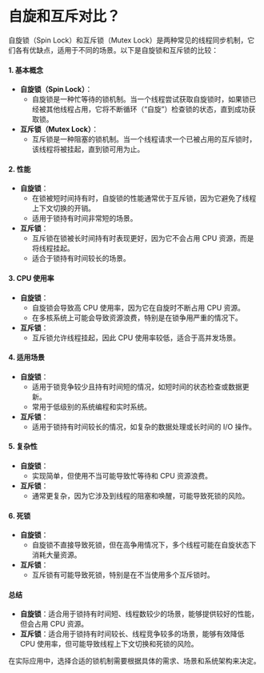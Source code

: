 # 自旋和互斥对比？

自旋锁（Spin Lock）和互斥锁（Mutex Lock）是两种常见的线程同步机制，它们各有优缺点，适用于不同的场景。以下是自旋锁和互斥锁的比较：

#### 1. **基本概念**

* **自旋锁（Spin Lock）**：
  * 自旋锁是一种忙等待的锁机制。当一个线程尝试获取自旋锁时，如果锁已经被其他线程占用，它将不断循环（“自旋”）检查锁的状态，直到成功获取锁。
* **互斥锁（Mutex Lock）**：
  * 互斥锁是一种阻塞的锁机制。当一个线程请求一个已被占用的互斥锁时，该线程将被挂起，直到锁可用为止。

#### 2. **性能**

* **自旋锁**：
  * 在锁被短时间持有时，自旋锁的性能通常优于互斥锁，因为它避免了线程上下文切换的开销。
  * 适用于锁持有时间非常短的场景。
* **互斥锁**：
  * 互斥锁在锁被长时间持有时表现更好，因为它不会占用 CPU 资源，而是将线程挂起。
  * 适合于锁持有时间较长的场景。

#### 3. **CPU 使用率**

* **自旋锁**：
  * 自旋锁会导致高 CPU 使用率，因为它在自旋时不断占用 CPU 资源。
  * 在多核系统上可能会导致资源浪费，特别是在锁争用严重的情况下。
* **互斥锁**：
  * 互斥锁允许线程挂起，因此 CPU 使用率较低，适合于高并发场景。

#### 4. **适用场景**

* **自旋锁**：
  * 适用于锁竞争较少且持有时间短的情况，如短时间的状态检查或数据更新。
  * 常用于低级别的系统编程和实时系统。
* **互斥锁**：
  * 适用于锁持有时间较长的情况，如复杂的数据处理或长时间的 I/O 操作。

#### 5. **复杂性**

* **自旋锁**：
  * 实现简单，但使用不当可能导致忙等待和 CPU 资源浪费。
* **互斥锁**：
  * 通常更复杂，因为它涉及到线程的阻塞和唤醒，可能导致死锁的风险。

#### 6. **死锁**

* **自旋锁**：
  * 自旋锁不直接导致死锁，但在高争用情况下，多个线程可能在自旋状态下消耗大量资源。
* **互斥锁**：
  * 互斥锁有可能导致死锁，特别是在不当使用多个互斥锁时。

#### **总结**

* **自旋锁**：适合用于锁持有时间短、线程数较少的场景，能够提供较好的性能，但会占用 CPU 资源。
* **互斥锁**：适合用于锁持有时间较长、线程竞争较多的场景，能够有效降低 CPU 使用率，但可能导致线程上下文切换和死锁的风险。

在实际应用中，选择合适的锁机制需要根据具体的需求、场景和系统架构来决定。
